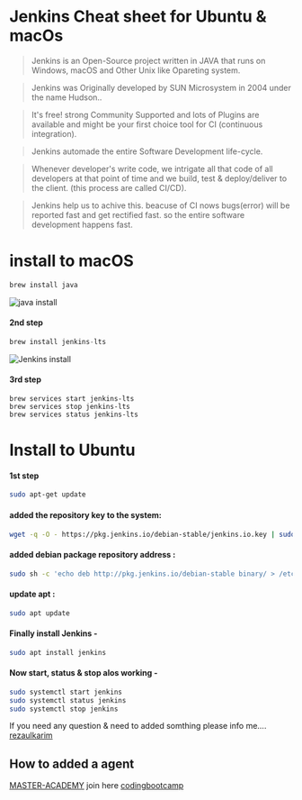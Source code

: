 # Jenkins Cheat sheet for Ubuntu & macOs

> Jenkins is an Open-Source project written in JAVA that runs on Windows, macOS and Other Unix like Opareting system.

> Jenkins was Originally developed by SUN Microsystem in 2004 under the name Hudson..

> It's free! strong Community Supported and lots of Plugins are available and might be your first choice tool for CI (continuous integration).

> Jenkins automade the entire Software Development life-cycle.

> Whenever developer's write code, we intrigate all that code of all developers at that point of time and we build, test & deploy/deliver to the client. (this process are called CI/CD).

> Jenkins help us to achive this. beacuse of CI nows bugs(error) will be reported fast and get rectified fast. so the entire software development happens fast.


# install to macOS
``` bash
brew install java

```
![java install](https://user-images.githubusercontent.com/77927449/123520597-39bc0900-d6d3-11eb-9376-3b7dcda9effd.png)

#### 2nd step
``` python
brew install jenkins-lts
```
![Jenkins install](https://user-images.githubusercontent.com/77927449/123520757-13e33400-d6d4-11eb-8f84-d9ec84dc8c1c.png)

#### 3rd step

```
brew services start jenkins-lts   
brew services stop jenkins-lts
brew services status jenkins-lts   
```

# Install to Ubuntu

#### 1st step
``` bash 
sudo apt-get update
```
####  added the repository key to the system:
``` bash
wget -q -O - https://pkg.jenkins.io/debian-stable/jenkins.io.key | sudo apt-key add -
```
#### added debian package repository address :
``` bash
sudo sh -c 'echo deb http://pkg.jenkins.io/debian-stable binary/ > /etc/apt/sources.list.d/jenkins.list'
```
#### update apt :
```bash
sudo apt update
```
#### Finally install Jenkins -
```bash
sudo apt install jenkins
```

#### Now start, status & stop alos working -
``` bash
sudo systemctl start jenkins
sudo systemctl status jenkins
sudo systemctl stop jenkins
```

If you need any question & need to added somthing please info me....
[rezaulkarim](fb.com/mtmartbd)

## How to added a agent 


[MASTER-ACADEMY](https://master.com.bd/) 
join here [codingbootcamp](fb.com/groups/codingbootcampbd)


